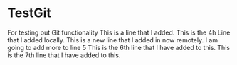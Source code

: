 # TestGit
For testing out Git functionality
This is a line that I added.
This is the 4h Line that I added locally.
This is a new line that I added in now remotely. I am going to add more to line 5
This is the 6th line that I have added to this.
This is the 7th line that I have added to this. 
